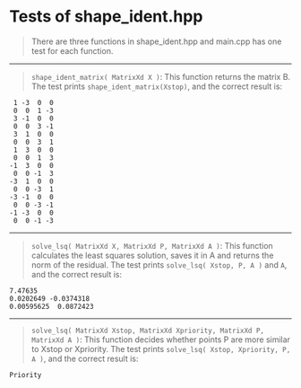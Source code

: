 

# Tests of shape_ident.hpp

> There are three functions in shape_ident.hpp and main.cpp has one test for each function.
***
> `shape_ident_matrix( MatrixXd X )`: This function returns the matrix B.
The test prints `shape_ident_matrix(Xstop)`, and the correct result is:
```
 1 -3  0  0
 0  0  1 -3
 3 -1  0  0
 0  0  3 -1
 3  1  0  0
 0  0  3  1
 1  3  0  0
 0  0  1  3
-1  3  0  0
 0  0 -1  3
-3  1  0  0
 0  0 -3  1
-3 -1  0  0
 0  0 -3 -1
-1 -3  0  0
 0  0 -1 -3
```
***
> `solve_lsq( MatrixXd X, MatrixXd P, MatrixXd A )`: This function calculates the least squares solution, saves it in A and returns the norm of the residual.
The test prints `solve_lsq( Xstop, P, A )` and `A`, and the correct result is:
```
7.47635
0.0202649 -0.0374318
0.00595625  0.0872423

```
***
> `solve_lsq( MatrixXd Xstop, MatrixXd Xpriority, MatrixXd P, MatrixXd A )`: This function decides whether points P are more similar to Xstop or Xpriority.
The test prints `solve_lsq( Xstop, Xpriority, P, A )`, and the correct result is:
```
Priority
```

